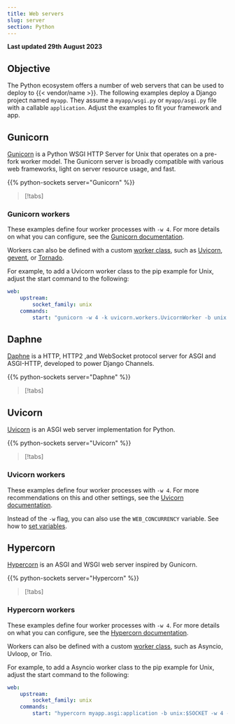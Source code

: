 ```yaml
---
title: Web servers
slug: server
section: Python
---
```


**Last updated 29th August 2023**



## Objective  

The Python ecosystem offers a number of web servers that can be used to deploy to {{< vendor/name >}}.
The following examples deploy a Django project named `myapp`.
They assume a `myapp/wsgi.py` or `myapp/asgi.py` file  with a callable `application`.
Adjust the examples to fit your framework and app.

## Gunicorn

[Gunicorn](https://docs.gunicorn.org/) is a Python WSGI HTTP Server for Unix
that operates on a pre-fork worker model. 
The Gunicorn server is broadly compatible with various web frameworks, light on server resource usage, and fast.

{{% python-sockets server="Gunicorn" %}}

> [!tabs]      

### Gunicorn workers

These examples define four worker processes with `-w 4`.
For more details on what you can configure, see the [Gunicorn documentation](https://docs.gunicorn.org/en/stable/faq.html#worker-processes).

Workers can also be defined with a custom [worker class](https://docs.gunicorn.org/en/latest/settings.html#worker-class),
such as [Uvicorn](https://www.uvicorn.org/#running-with-gunicorn), [gevent](https://www.gevent.org/),
or [Tornado](https://www.tornadoweb.org/).

For example, to add a Uvicorn worker class to the pip example for Unix,
adjust the start command to the following:

```yaml {configFile="app"}
web:
    upstream:
        socket_family: unix
    commands:
        start: "gunicorn -w 4 -k uvicorn.workers.UvicornWorker -b unix:$SOCKET myapp.wsgi:application"
```

## Daphne

[Daphne](https://github.com/django/daphne) is a HTTP, HTTP2 ,and WebSocket protocol server for ASGI and ASGI-HTTP,
developed to power Django Channels.

{{% python-sockets server="Daphne" %}}

> [!tabs]      

## Uvicorn

[Uvicorn](https://www.uvicorn.org/) is an ASGI web server implementation for Python.

{{% python-sockets server="Uvicorn" %}}

> [!tabs]      

### Uvicorn workers

These examples define four worker processes with `-w 4`.
For more recommendations on this and other settings, see the [Uvicorn documentation](https://www.uvicorn.org/settings/#timeouts).

Instead of the `-w` flag, you can also use the `WEB_CONCURRENCY` variable.
See how to [set variables](../../development/variables/set-variables.md).

## Hypercorn

[Hypercorn](https://hypercorn.readthedocs.io/) is an ASGI and WSGI web server inspired by Gunicorn.

{{% python-sockets server="Hypercorn" %}}

> [!tabs]      

### Hypercorn workers

These examples define four worker processes with `-w 4`.
For more details on what you can configure, see the [Hypercorn documentation](https://hypercorn.readthedocs.io/en/latest/how_to_guides/configuring.html).

Workers can also be defined with a custom [worker class](https://hypercorn.readthedocs.io/en/latest/how_to_guides/configuring.html#configuration-options),
such as Asyncio, Uvloop, or Trio.

For example, to add a Asyncio worker class to the pip example for Unix,
adjust the start command to the following:

```yaml {configFile="app"}
web:
    upstream:
        socket_family: unix
    commands:
        start: "hypercorn myapp.asgi:application -b unix:$SOCKET -w 4 -k asyncio"
```
